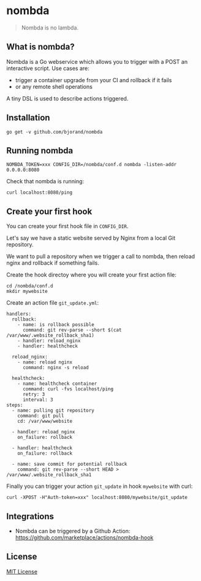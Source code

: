 # nombda

> Nombda is no lambda.

## What is nombda?

Nombda is a Go webservice which allows you to trigger with a POST an interactive script.
Use cases are:
 - trigger a container upgrade from your CI and rollback if it fails
 - or any remote shell operations

 A tiny DSL is used to describe actions triggered.

## Installation

```
go get -v github.com/bjorand/nombda
```

## Running nombda
```
NOMBDA_TOKEN=xxx CONFIG_DIR=/nombda/conf.d nombda -listen-addr 0.0.0.0:8080
```
Check that nombda is running:
```
curl localhost:8080/ping
```

## Create your first hook

You can create your first hook file in `CONFIG_DIR`.

Let's say we have a static website served by Nginx from a local Git repository.

We want to pull a repository when we trigger a call to nombda, then reload nginx and rollback if something fails.

Create the hook directoy where you will create your first action file:
```
cd /nombda/conf.d
mkdir mywebsite
```

Create an action file `git_update.yml`:

```
handlers:
  rollback:
    - name: is rollback possible
      command: git rev-parse --short $(cat /var/www/.website_rollback_sha1)
    - handler: reload_nginx
    - handler: healthcheck

  reload_nginx:
    - name: reload nginx
      command: nginx -s reload

  healthcheck:
    - name: healthcheck container
      command: curl -fvs localhost/ping
      retry: 3
      interval: 3
steps:
  - name: pulling git repository
    command: git pull
    cd: /var/www/website

  - handler: reload_nginx
    on_failure: rollback

  - handler: healthcheck
    on_failure: rollback

  - name: save commit for potential rollback
    command: git rev-parse --short HEAD > /var/www/.website_rollback_sha1
```

Finally you can trigger your action `git_update` in hook `mywebsite` with curl:

```
curl -XPOST -H"Auth-token=xxx" localhost:8080/mywebsite/git_update
```

## Integrations

- Nombda can be triggered by a Github Action: https://github.com/marketplace/actions/nombda-hook

## License

[MIT License](https://github.com/bjorand/nombda/blob/master/LICENSE)
